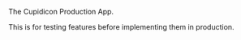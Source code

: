 The Cupidicon Production App.

This is for testing features before implementing them in production.
